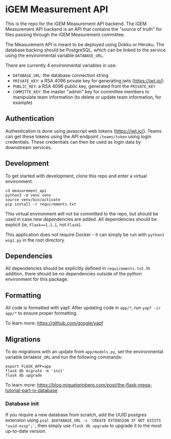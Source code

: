 # iGEM Measurement API
This is the repo for the iGEM Measurement API backend. The iGEM Measurement API backend is an API that contains the "source of truth" for files passing through the iGEM Measurement committee.

The Measurement API is meant to be deployed using Dokku or Heroku. The database backing should be PostgreSQL, which can be linked to the service using the environmental variable `DATABASE_URL`. 

There are currently 4 environmental variables in use:
- `DATABASE_URL`: the database connection string
- `PRIVATE_KEY`: a RSA 4096 private key for generating jwts (https://jwt.io/)
- `PUBLIC_KEY`: a RSA 4096 public key, generated from the `PRIVATE_KEY`
- `COMMITTE_KEY`: the master "admin" key for committee members to manipulate team information (to delete or update team information, for example)

## Authentication
Authentication is done using javascript web tokens (https://jwt.io/). Teams can get these tokens using the API endpoint `/teams/token` using login credentials. These credentials can then be used as login data by downstream services.

## Development
To get started with development, clone this repo and enter a virtual environment.
```
cd measurement_api
python3 -m venv venv
source venv/bin/activate
pip install -r requirements.txt
```
This virtual environment will not be committed to the repo, but should be used in case new dependencies are added. All dependencies should be explicit (ie, `Flask==1.1.1`, not `Flask`).

This application does not require Docker - it can simply be run with `python3 wsgi.py` in the root directory.

## Dependencies
All dependencies should be explicitly defined in `requirements.txt`. In addition, there should be no dependencies outside of the python environment for this package.

## Formatting
All code is formatted with yapf. After updating code in `app/*`, run `yapf -ir app/*` to ensure proper formatting.

To learn more: https://github.com/google/yapf

## Migrations
To do migrations with an update from `app/models.py`, set the environmental variable `DATABASE_URL` and run the following commands:
```
export FLASK_APP=app
flask db migrate -m 'init'
flask db upgrade
```
To learn more: https://blog.miguelgrinberg.com/post/the-flask-mega-tutorial-part-iv-database

### Database init
If you require a new database from scratch, add the UUID postgres extension using `psql $DATABASE_URL -c 'CREATE EXTENSION IF NOT EXISTS "uuid-ossp";'`, then simply use `flask db upgrade` to upgrade it to the most up-to-date version.
